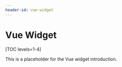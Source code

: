 ```yaml
---
header-id: vue-widget
---
```


# Vue Widget

[TOC levels=1-4]

This is a placeholder for the Vue widget introduction.
